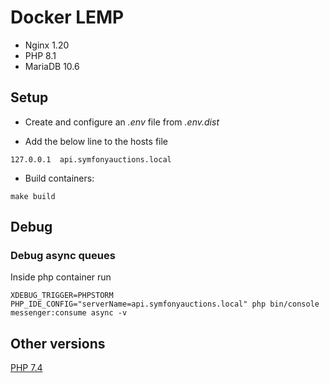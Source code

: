 # Docker LEMP

- Nginx 1.20
- PHP 8.1
- MariaDB 10.6

## Setup

- Create and configure an *.env* file from *.env.dist*

- Add the below line to the hosts file

```
127.0.0.1  api.symfonyauctions.local
```

- Build containers:
  
```
make build
```

## Debug

### Debug async queues

Inside php container run

```
XDEBUG_TRIGGER=PHPSTORM PHP_IDE_CONFIG="serverName=api.symfonyauctions.local" php bin/console messenger:consume async -v
```

## Other versions

[PHP 7.4](https://github.com/rod86/symfonyauctions-docker/tree/php-7.4)